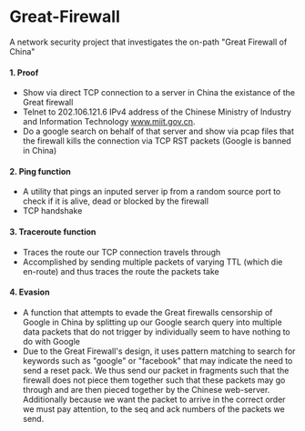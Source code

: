 # Great-Firewall

A network security project that investigates the on-path "Great Firewall of China"

#### 1. Proof ####
- Show via direct TCP connection to a server in China the existance of the Great firewall
- Telnet to 202.106.121.6 IPv4 address of the Chinese Ministry of Industry and Information
Technology www.miit.gov.cn.
- Do a google search on behalf of that server and show via pcap files that the firewall kills the connection via TCP RST packets (Google is banned in China)

#### 2. Ping function ####
- A utility that pings an inputed server ip from a random source port to check if it is alive, dead or blocked by the firewall
- TCP handshake

#### 3. Traceroute function #### 
- Traces the route our TCP connection travels through
- Accomplished by sending multiple packets of varying TTL (which die en-route) and thus traces the route the packets take

#### 4. Evasion ####
- A function that attempts to evade the Great firewalls censorship of Google in China by splitting up our Google search query into multiple data packets that do not trigger by individually seem to have nothing to do with Google
- Due to the Great Firewall's design, it uses pattern matching to search for keywords such as "google" or "facebook" that may indicate the need to send a reset pack. We thus send our packet in fragments such that the firewall does not piece them together such that these packets may go through and are then pieced together by the Chinese web-server. Additionally because we want the packet to arrive in the correct order we must pay attention, to the seq and ack numbers of the packets we send.

